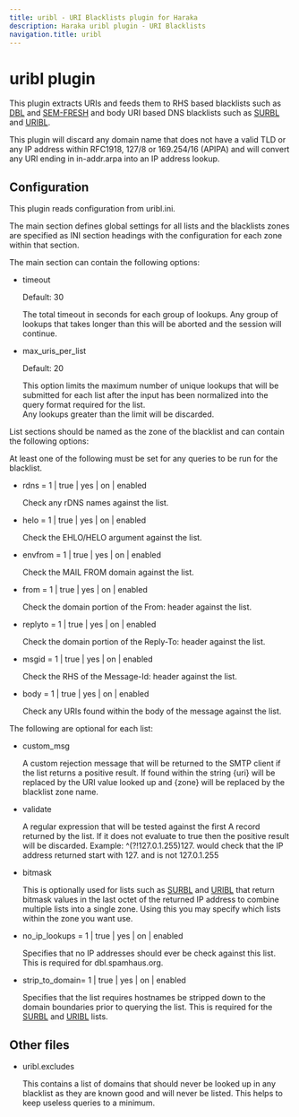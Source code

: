 ```yaml
---
title: uribl - URI Blacklists plugin for Haraka
description: Haraka uribl plugin - URI Blacklists
navigation.title: uribl
---
```


# uribl plugin

This plugin extracts URIs and feeds them to RHS based blacklists such as 
[DBL][1] and [SEM-FRESH][2] and body URI based DNS blacklists such as 
[SURBL][3] and [URIBL][4].

This plugin will discard any domain name that does not have a valid TLD
or any IP address within RFC1918, 127/8 or 169.254/16 (APIPA) and will
convert any URI ending in in-addr.arpa into an IP address lookup.

Configuration
-------------

This plugin reads configuration from uribl.ini.

The main section defines global settings for all lists and the blacklists
zones are specified as INI section headings with the configuration for 
each zone within that section.

The main section can contain the following options:

* timeout

  Default: 30

  The total timeout in seconds for each group of lookups.  Any group of
  lookups that takes longer than this will be aborted and the session
  will continue.

* max\_uris\_per\_list                                     

  Default: 20

  This option limits the maximum number of unique lookups that will be 
  submitted for each list after the input has been normalized into the 
  query format required for the list.  
  Any lookups greater than the limit will be discarded.

List sections should be named as the zone of the blacklist and can 
contain the following options:

At least one of the following must be set for any queries to be run for
the blacklist.

* rdns = 1 | true | yes | on | enabled

  Check any rDNS names against the list.

* helo = 1 | true | yes | on | enabled

  Check the EHLO/HELO argument against the list.

* envfrom = 1 | true | yes | on | enabled

  Check the MAIL FROM domain against the list.

* from = 1 | true | yes | on | enabled

  Check the domain portion of the From: header against the list.

* replyto = 1 | true | yes | on | enabled

  Check the domain portion of the Reply-To: header against the list.

* msgid = 1 | true | yes | on | enabled

  Check the RHS of the Message-Id: header against the list.

* body = 1 | true | yes | on | enabled

  Check any URIs found within the body of the message against the list.

The following are optional for each list:

* custom\_msg

  A custom rejection message that will be returned to the SMTP client
  if the list returns a positive result.  If found within the string 
  {uri} will be replaced by the URI value looked up and {zone} will
  be replaced by the blacklist zone name.

* validate

  A regular expression that will be tested against the first A record
  returned by the list.  If it does not evaluate to true then the positive
  result will be discarded.  Example: ^(?!127\.0\.1\.255)127\. would check
  that the IP address returned start with 127. and is not 127.0.1.255

* bitmask

  This is optionally used for lists such as [SURBL][3] and [URIBL][4] that
  return bitmask values in the last octet of the returned IP address to
  combine multiple lists into a single zone.  Using this you may specify
  which lists within the zone you want use.

* no\_ip\_lookups = 1 | true | yes | on | enabled

  Specifies that no IP addresses should ever be check against this list.
  This is required for dbl.spamhaus.org.

* strip\_to\_domain= 1 | true | yes | on | enabled

  Specifies that the list requires hostnames be stripped down to the
  domain boundaries prior to querying the list.  This is required for
  the [SURBL][3] and [URIBL][4] lists.

Other files
-----------

* uribl.excludes 

  This contains a list of domains that should never be looked up in
  any blacklist as they are known good and will never be listed.
  This helps to keep useless queries to a minimum.

[1]: http://www.spamhaus.org/dbl
[2]: http://spameatingmonkey.com/lists.html#SEM-FRESH
[3]: http://www.surbl.org/
[4]: http://www.uribl.com/
